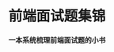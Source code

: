 <h1 align="center">前端面试题集锦</h1>
<h4 align="center">一本系统梳理前端面试题的小书</h4>

<!-- ## 希望我的付出能让大家有所收获 也希望我能得到大家的一点小小的认可 :tea: -->

<!-- <p align="center">
  <img :src="http://pot1f5p5j.bkt.clouddn.com/wxpay.png" style="height:200px;margin-top:30px;margin-right:80px">
  <img :src="http://pot1f5p5j.bkt.clouddn.com/alipay.jpg" style="height:200px;margin-top:30px;">
</p> -->
<!-- 只支持https路径的图片 -->
